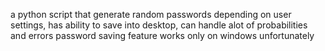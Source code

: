a python script that generate random passwords depending on user settings,
has ability to save into desktop,
can handle alot of probabilities and errors
password saving feature works only on windows unfortunately 
